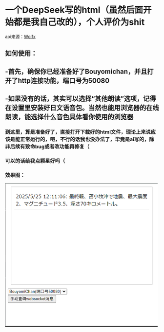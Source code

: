 # 一个DeepSeek写的html（虽然后面开始都是我自己改的），个人评价为shit
api来源：[Wolfx](https://wolfx.jp/apidoc)
## 如何使用：
## -首先，确保你已经准备好了Bouyomichan，并且打开了http连接功能，端口号为50080
## -如果没有的话，其实可以选择“其他朗读”选项，记得在设置里安装好日文语音包。当然也能用浏览器的在线朗读，能选择什么音色具体看你使用的浏览器
### 到这里，算是准备好了，直接打开下载好的html文件，理论上来说应该是能正常运行的，吧，不行的话我也没办法了，毕竟是ai写的，除非后续有致命bug或者改功能再修复（
### 可以的话给我点颗星好吗（
### 效果图：
![image](https://raw.githubusercontent.com/pulimo999/other/refs/heads/main/jmaeewtts.png)
